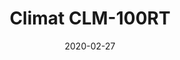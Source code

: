---
template: SingleClimt
title: Climat CLM-100RT
status: Featured / Published
date: '2020-02-27'
featuredImage: https://brincadeira.co/products/list_climt_100rt.png
price: Consulte um vendedor
excerpt: >-
  **Área climatizada:** De 60m² a 100m².
categories:
  - category: Venda
meta:
  canonicalLink: 'https://brincadeira.co/climatizadores/climat-clm-100-rt/'
  noindex: false
  title: Climat CLM-100RT
  description: Who knows? Maybe one day they will be. I'm thinking two circus clowns dancing. You? Only you could make those words cute.
---